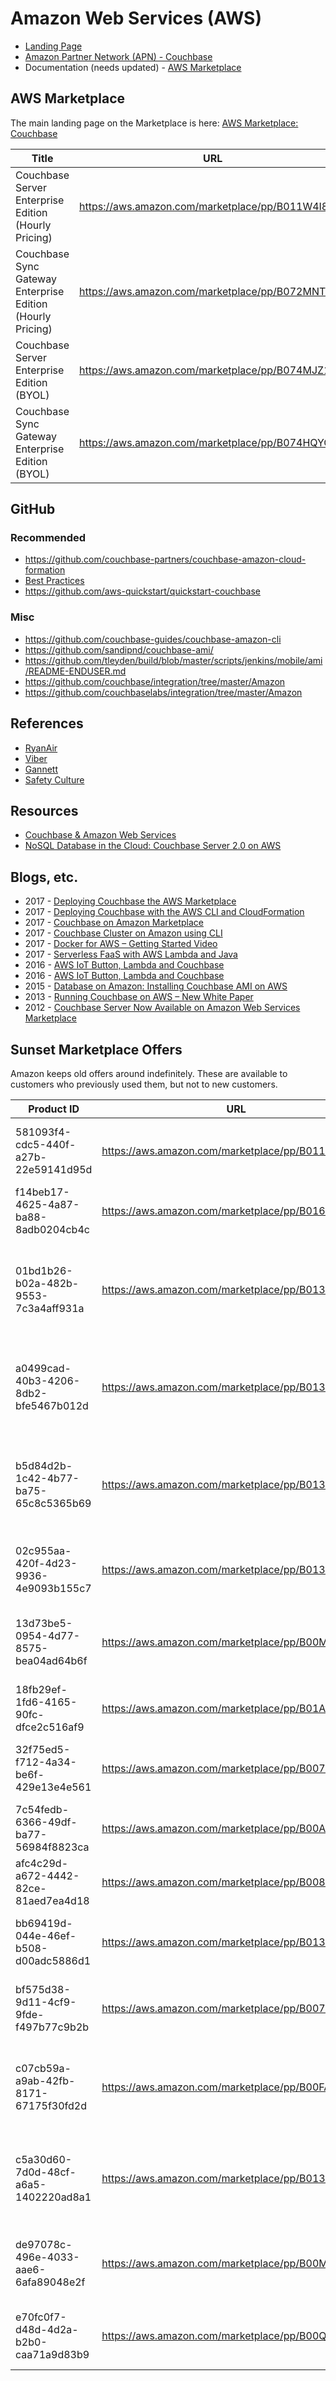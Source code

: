 # Amazon Web Services (AWS)

* [Landing Page](https://www.couchbase.com/partners/amazon)
* [Amazon Partner Network (APN) - Couchbase](https://aws.amazon.com/partners/find/partnerdetails/?id=001E000000UfZfIIAV)
* Documentation (needs updated) - [AWS Marketplace](https://developer.couchbase.com/documentation/server/current/install/deployment-aws.html)

## AWS Marketplace
The main landing page on the Marketplace is here: [AWS Marketplace: Couchbase](https://aws.amazon.com/marketplace/seller-profile?id=1a064a14-5ac2-4980-9167-15746aabde72)

Title | URL | Product ID
----- | --- | ----------
Couchbase Server Enterprise Edition (Hourly Pricing) | https://aws.amazon.com/marketplace/pp/B011W4I8ZG | 00f6801d-49bf-41ee-aa95-01053fcbab2f
Couchbase Sync Gateway Enterprise Edition (Hourly Pricing) | https://aws.amazon.com/marketplace/pp/B072MNTYKC | d3b12569-02db-486f-b350-6fd819777b4f
Couchbase Server Enterprise Edition (BYOL) | https://aws.amazon.com/marketplace/pp/B074MJZ1RD | 7ab3d84d-7989-48d7-8bca-19b9aa17b8fb
Couchbase Sync Gateway Enterprise Edition (BYOL) | https://aws.amazon.com/marketplace/pp/B074HQYGLQ | 611b265d-6824-4eda-b590-a1dd197f8b00

## GitHub

### Recommended
* https://github.com/couchbase-partners/couchbase-amazon-cloud-formation
* [Best Practices](https://github.com/couchbase-partners/amazon-cloud-formation-couchbase/blob/master/documentation/bestPractices.md)
* https://github.com/aws-quickstart/quickstart-couchbase

### Misc
* https://github.com/couchbase-guides/couchbase-amazon-cli
* https://github.com/sandipnd/couchbase-ami/
* https://github.com/tleyden/build/blob/master/scripts/jenkins/mobile/ami/README-ENDUSER.md
* https://github.com/couchbase/integration/tree/master/Amazon
* https://github.com/couchbaselabs/integration/tree/master/Amazon

## References
* [RyanAir](https://www.couchbase.com/customers/ryanair)
* [Viber](https://www.couchbase.com/customers/viber)
* [Gannett](https://www.couchbase.com/customers/gannett)
* [Safety Culture](https://www.couchbase.com/customers/safetyculture)

## Resources
* [Couchbase & Amazon Web Services](https://www.couchbase.com/binaries/content/assets/us/partners/aws-datasheet.pdf)
* [NoSQL Database in the Cloud: Couchbase Server 2.0 on AWS](https://d0.awsstatic.com/whitepapers/aws-nosql-couchbase.pdf)

## Blogs, etc.
* 2017 - [Deploying Couchbase the AWS Marketplace](https://www.youtube.com/watch?v=9Fe8mlfiAa8&list=PLG3nTnYVz3nzGsaREuEjlvAKnNe4Xc-8j)
* 2017 - [Deploying Couchbase with the AWS CLI and CloudFormation](https://www.youtube.com/watch?v=KpwmiRKrsfw&index=3&list=PLG3nTnYVz3nzGsaREuEjlvAKnNe4Xc-8j&t=3s)
* 2017 - [Couchbase on Amazon Marketplace](https://blog.couchbase.com/couchbase-amazon-marketplace/)
* 2017 - [Couchbase Cluster on Amazon using CLI](https://blog.couchbase.com/couchbase-cluster-amazon-using-cli/)
* 2017 - [Docker for AWS – Getting Started Video](https://blog.couchbase.com/docker-for-aws-getting-started-video/)
* 2017 - [Serverless FaaS with AWS Lambda and Java](https://blog.couchbase.com/serverless-faas-aws-lambda-java/)
* 2016 - [AWS IoT Button, Lambda and Couchbase](https://blog.couchbase.com/2016/december/aws-iot-button-lambda-couchbase)
* 2016 - [AWS IoT Button, Lambda and Couchbase](http://blog.arungupta.me/aws-iot-button-lambda-couchbase/)
* 2015 - [Database on Amazon: Installing Couchbase AMI on AWS](https://blog.couchbase.com/database-on-amazon-installing-couchbase-ami-on-aws/)
* 2013 - [Running Couchbase on AWS – New White Paper](https://aws.amazon.com/blogs/aws/running-couchbase-on-aws-new-white-paper/)
* 2012 - [Couchbase Server Now Available on Amazon Web Services Marketplace](https://www.couchbase.com/press-releases/couchbase-server-now-available-amazon-web-services-marketplace)

## Sunset Marketplace Offers
Amazon keeps old offers around indefinitely.  These are available to customers who previously used them, but not to new customers.

Product ID                           | URL                                              | Title
------------------------------------ | ------------------------------------------------ | -----
581093f4-cdc5-440f-a27b-22e59141d95d | https://aws.amazon.com/marketplace/pp/B011W4IEFU | Couchbase Server Enterprise Edition (Gold)
f14beb17-4625-4a87-ba88-8adb0204cb4c | https://aws.amazon.com/marketplace/pp/B016CM4KP0 | Couchbase Server Community Edition
01bd1b26-b02a-482b-9553-7c3a4aff931a | https://aws.amazon.com/marketplace/pp/B013XDDEV2 | Couchbase Server & Couchbase Sync Gateway Enterprise Edition (Gold)
a0499cad-40b3-4206-8db2-bfe5467b012d | https://aws.amazon.com/marketplace/pp/B013XDNYRG | Couchbase Server & Couchbase Sync Gateway Community Edition
b5d84d2b-1c42-4b77-ba75-65c8c5365b69 | https://aws.amazon.com/marketplace/pp/B013XDD6RE | Couchbase Server & Couchbase Sync Gateway Enterprise Edition (Silver)
02c955aa-420f-4d23-9936-4e9093b155c7 | https://aws.amazon.com/marketplace/pp/B013XDDBWO | Couchbase Server Enterprise Edition (Silver)
13d73be5-0954-4d77-8575-bea04ad64b6f | https://aws.amazon.com/marketplace/pp/B00M28SIGQ | Couchbase Sync Gateway Enterprise Edition (Gold)
18fb29ef-1fd6-4165-90fc-dfce2c516af9 | https://aws.amazon.com/marketplace/pp/B01AB05G4I | Couchbase Server Community Edition
32f75ed5-f712-4a34-be6f-429e13e4e561 | https://aws.amazon.com/marketplace/pp/B007NZSFXE | Couchbase Server Enterprise Edition (Silver)
7c54fedb-6366-49df-ba77-56984f8823ca | https://aws.amazon.com/marketplace/pp/B00AQ89W5K | Couchbase Server - Enterprise Free
afc4c29d-a672-4442-82ce-81aed7ea4d18 | https://aws.amazon.com/marketplace/pp/B0085EC3N0 | Couchbase Server Community Edition
bb69419d-044e-46ef-b508-d00adc5886d1 | https://aws.amazon.com/marketplace/pp/B013XDD9AS | Couchbase Server Enterprise Edition (Gold)
bf575d38-9d11-4cf9-9fde-f497b77c9b2b | https://aws.amazon.com/marketplace/pp/B0078XAZWU | Couchbase Server Enterprise Edition (Gold)
c07cb59a-a9ab-42fb-8171-67175f30fd2d | https://aws.amazon.com/marketplace/pp/B00FA8DO50 | Couchbase Server & Couchbase Sync Gateway Community Edition
c5a30d60-7d0d-48cf-a6a5-1402220ad8a1 | https://aws.amazon.com/marketplace/pp/B013XDO1B4 | Couchbase Server & Couchbase Sync Gateway Community Edition
de97078c-496e-4033-aae6-6afa89048e2f | https://aws.amazon.com/marketplace/pp/B00M28SG0E | Couchbase Sync Gateway Enterprise Edition (Silver)
e70fc0f7-d48d-4d2a-b2b0-caa71a9d83b9 | https://aws.amazon.com/marketplace/pp/B00QFTBPPO | Couchbase Sync Gateway Community Edition

